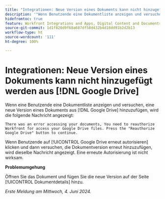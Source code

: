 ```yaml
---
title: "Integrationen: Neue Version eines Dokuments kann nicht hinzugefügt werden aus [!DNL Google Drive]"
description: '"Wenn Benutzende eine Dokumentliste anzeigen und versuchen, eine neue Version eines Dokuments aus  [!DNL Google Drive] hinzuzufügen, wird eine Nachricht angezeigt. Eine Problemumgehung ist verfügbar.“'
hidefromtoc: true
feature: Workfront Integrations and Apps, Digital Content and Documents
source-git-commit: 1d1f820d9f68a687df58d432b4d18dd91b2d2b13
workflow-type: ht
source-wordcount: '111'
ht-degree: 100%

---
```



# Integrationen: Neue Version eines Dokuments kann nicht hinzugefügt werden aus [!DNL Google Drive]

Wenn eine Benutzende eine Dokumentliste anzeigen und versuchen, eine neue Version eines Dokuments aus [!DNL Google Drive] hinzuzufügen, wird die folgende Nachricht angezeigt:

`There was an error accessing your documents, You need to reauthorize Workfront for access your Google Drive files. Press the "Reauthorize Google Drive" button to continue.`

Wenn Benutzende auf [!UICONTROL Google Drive erneut autorisieren] klicken und dann versuchen, die Dokumentversion erneut hinzuzufügen, wird dieselbe Nachricht angezeigt. Eine erneute Autorisierung ist nicht wirksam.

**Problemumgehung**

Öffnen Sie das Dokument und fügen Sie die neue Version auf der Seite [!UICONTROL Dokumentdetails] hinzu.

_Erste Meldung am Mittwoch, 4. Juni 2024._
